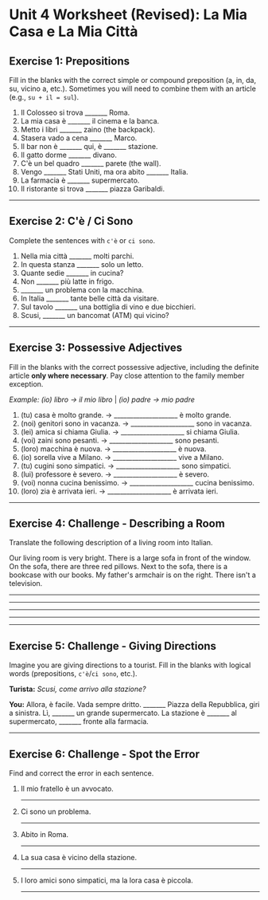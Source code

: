 # Unit 4 Worksheet (Revised): La Mia Casa e La Mia Città

## Exercise 1: Prepositions

Fill in the blanks with the correct simple or compound preposition (a, in, da, su, vicino a, etc.). Sometimes you will need to combine them with an article (e.g., `su + il = sul`).

1.  Il Colosseo si trova _______ Roma.
2.  La mia casa è _______ il cinema e la banca.
3.  Metto i libri _______ zaino (the backpack).
4.  Stasera vado a cena _______ Marco.
5.  Il bar non è _______ qui, è _______ stazione.
6.  Il gatto dorme _______ divano.
7.  C'è un bel quadro _______ parete (the wall).
8.  Vengo _______ Stati Uniti, ma ora abito _______ Italia.
9.  La farmacia è _______ supermercato.
10. Il ristorante si trova _______ piazza Garibaldi.

---

## Exercise 2: C'è / Ci Sono

Complete the sentences with `c'è` or `ci sono`.

1.  Nella mia città _______ molti parchi.
2.  In questa stanza _______ solo un letto.
3.  Quante sedie _______ in cucina?
4.  Non _______ più latte in frigo.
5.  _______ un problema con la macchina.
6.  In Italia _______ tante belle città da visitare.
7.  Sul tavolo _______ una bottiglia di vino e due bicchieri.
8.  Scusi, _______ un bancomat (ATM) qui vicino?

---

## Exercise 3: Possessive Adjectives

Fill in the blanks with the correct possessive adjective, including the definite article **only where necessary**. Pay close attention to the family member exception.

*Example: (io) libro -> il mio libro* | *(io) padre -> mio padre*

1.  (tu) casa è molto grande. -> ____________________ è molto grande.
2.  (noi) genitori sono in vacanza. -> ____________________ sono in vacanza.
3.  (lei) amica si chiama Giulia. -> ____________________ si chiama Giulia.
4.  (voi) zaini sono pesanti. -> ____________________ sono pesanti.
5.  (loro) macchina è nuova. -> ____________________ è nuova.
6.  (io) sorella vive a Milano. -> ____________________ vive a Milano.
7.  (tu) cugini sono simpatici. -> ____________________ sono simpatici.
8.  (lui) professore è severo. -> ____________________ è severo.
9.  (voi) nonna cucina benissimo. -> ____________________ cucina benissimo.
10. (loro) zia è arrivata ieri. -> ____________________ è arrivata ieri.

---

## Exercise 4: Challenge - Describing a Room

Translate the following description of a living room into Italian.

Our living room is very bright. There is a large sofa in front of the window. On the sofa, there are three red pillows. Next to the sofa, there is a bookcase with our books. My father's armchair is on the right. There isn't a television.

______________________________________________________________________

______________________________________________________________________

______________________________________________________________________

______________________________________________________________________

---

## Exercise 5: Challenge - Giving Directions

Imagine you are giving directions to a tourist. Fill in the blanks with logical words (prepositions, `c'è`/`ci sono`, etc.).

**Turista:** *Scusi, come arrivo alla stazione?*

**You:** Allora, è facile. Vada sempre dritto. _______ Piazza della Repubblica, giri a sinistra. Lì, _______ un grande supermercato. La stazione è _______ al supermercato, _______ fronte alla farmacia.

---

## Exercise 6: Challenge - Spot the Error

Find and correct the error in each sentence.

1.  Il mio fratello è un avvocato.
    ____________________________________________________
2.  Ci sono un problema.
    ____________________________________________________
3.  Abito in Roma.
    ____________________________________________________
4.  La sua casa è vicino della stazione.
    ____________________________________________________
5.  I loro amici sono simpatici, ma la lora casa è piccola.
    ____________________________________________________